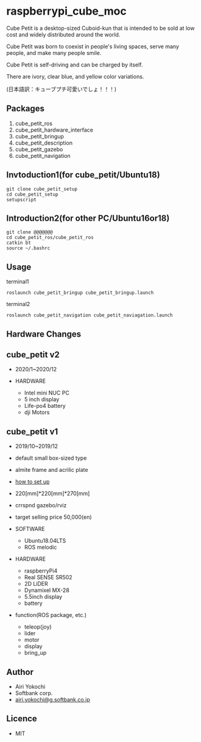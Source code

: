 # raspberrypi_cube_moc

Cube Petit is a desktop-sized Cuboid-kun that is intended to be sold at low cost and widely distributed around the world.

Cube Petit was born to coexist in people's living spaces, serve many people, and make many people smile.

Cube Petit is self-driving and can be charged by itself.

There are ivory, clear blue, and yellow color variations.

(日本語訳：キューブプチ可愛いでしょ！！！)

## Packages

1. cube_petit_ros
1. cube_petit_hardware_interface
1. cube_petit_bringup
1. cube_petit_description
1. cube_petit_gazebo
1. cube_petit_navigation


## Invtoduction1(for cube_petit/Ubuntu18)

```
git clone cube_petit_setup
cd cube_petit_setup
setupscript
```

## Introduction2(for other PC/Ubuntu16or18)
```
git clone @@@@@@@
cd cube_petit_ros/cube_petit_ros
catkin bt
source ~/.bashrc
```
## Usage

terminal1
```
roslaunch cube_petit_bringup cube_petit_bringup.launch
```

terminal2
```
roslaunch cube_petit_navigation cube_petit_naviagation.launch
```

## Hardware Changes

## cube_petit v2

* 2020/1~2020/12

* HARDWARE
    * Intel mini NUC PC
    * 5 inch display
    * Life-po4 battery
    * dji Motors

## cube_petit v1

* 2019/10~2019/12
* default small box-sized type
* almite frame and acrilic plate
* [how to set up](./README.md)
* 220[mm]*220[mm]*270[mm]
* crrspnd gazebo/rviz
* target selling price 50,000(en)

* SOFTWARE
    * Ubuntu18.04LTS
    * ROS melodic

* HARDWARE
    * raspberryPi4
    * Real SENSE SR502
    * 2D LiDER
    * Dynamixel MX-28
    * 5.5inch display
    * battery

* function(ROS package, etc.)
    * teleop(joy)
    * lider
    * motor
    * display
    * bring_up


## Author

* Airi Yokochi
* Softbank corp.
* airi.yokochi@g.softbank.co.jp

## Licence

* MIT
